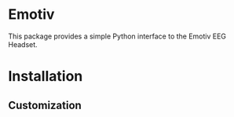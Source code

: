 # Emotiv
This package provides a simple Python interface to the Emotiv EEG Headset. 

# Installation

## Customization

